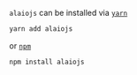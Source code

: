 `alaiojs` can be installed via [`yarn`](https://yarnpkg.com/en/)
```javascript
yarn add alaiojs
```

or [`npm`](https://www.npmjs.com/)
```javascript
npm install alaiojs
```